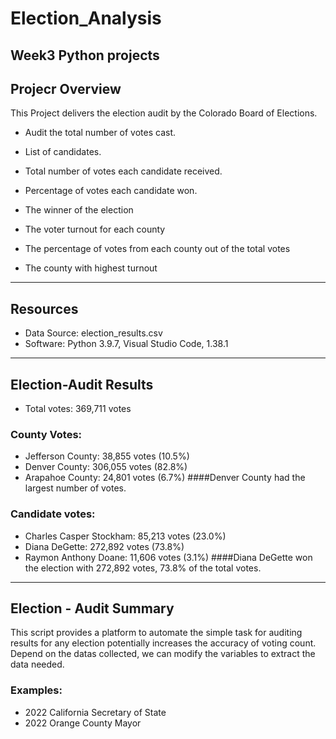 # Election_Analysis
Week3 Python projects 
------------------------------------------------------------------------------------------------------------------------------------------------------------------
## Projecr Overview
This Project delivers the election audit by the Colorado Board of Elections.
- Audit the total number of votes cast.
- List of candidates. 
- Total number of votes each candidate received.
- Percentage of votes each candidate won.
- The winner of the election 

- The voter turnout for each county
- The percentage of votes from each county out of the total votes
- The county with highest turnout
-------------------------------------------------------------------------------------------------------------------------------------------------------------------
## Resources
- Data Source: election_results.csv
- Software: Python 3.9.7, Visual Studio Code, 1.38.1
-------------------------------------------------------------------------------------------------------------------------------------------------------------------
## Election-Audit Results
- Total votes: 369,711 votes
### County Votes:
- Jefferson County: 38,855 votes (10.5%)
- Denver County: 306,055 votes (82.8%)
- Arapahoe County: 24,801 votes (6.7%) 
####Denver County had the largest number of votes.
### Candidate votes:
- Charles Casper Stockham: 85,213 votes (23.0%)
- Diana DeGette: 272,892 votes (73.8%)
- Raymon Anthony Doane: 11,606 votes (3.1%)
####Diana DeGette won the election with 272,892 votes, 73.8% of the total votes. 
-------------------------------------------------------------------------------------------------------------------------------------------------------------------
## Election - Audit Summary
This script provides a platform to automate the simple task for auditing results for any election potentially increases the accuracy of voting count. Depend on the datas collected, we can modify the variables to extract the data needed. 
### Examples:
- 2022 California Secretary of State
- 2022 Orange County Mayor
